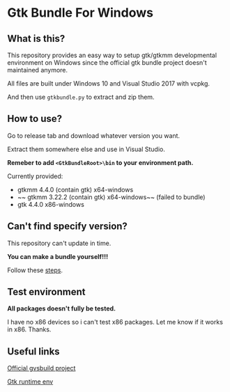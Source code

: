 # Gtk Bundle For Windows

## What is this?
This repository provides an easy way to setup gtk/gtkmm developmental environment on Windows since the official gtk bundle project doesn't maintained anymore.

All files are built under Windows 10 and Visual Studio 2017 with vcpkg.

And then use `gtkbundle.py` to extract and zip them.

## How to use?
Go to release tab and download whatever version you want.

Extract them somewhere else and use in Visual Studio.

**Remeber to add `<GtkBundleRoot>\bin` to your environment path.**

Currently provided:
- gtkmm 4.4.0  (contain gtk)    x64-windows
- ~~ gtkmm 3.22.2 (contain gtk)    x64-windows~~ (failed to bundle)
- gtk   4.4.0                   x86-windows

## Can't find specify version?
This repository can't update in time.

**You can make a bundle yourself!!!**

Follow these [steps](doc/makebundle.md).

## Test environment
**All packages doesn't fully be tested.**

I have no x86 devices so i can't test x86 packages. Let me know if it works in x86. Thanks.

## Useful links

[Official gvsbuild project](https://github.com/wingtk/gvsbuild)

[Gtk runtime env](https://github.com/tschoonj/GTK-for-Windows-Runtime-Environment-Installer)